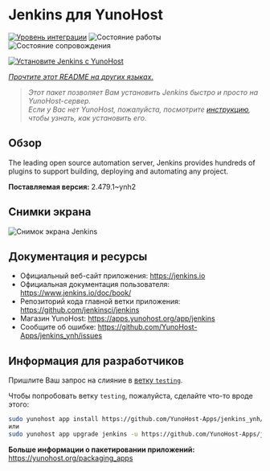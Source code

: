 <!--
Важно: этот README был автоматически сгенерирован <https://github.com/YunoHost/apps/tree/master/tools/readme_generator>
Он НЕ ДОЛЖЕН редактироваться вручную.
-->

# Jenkins для YunoHost

[![Уровень интеграции](https://dash.yunohost.org/integration/jenkins.svg)](https://ci-apps.yunohost.org/ci/apps/jenkins/) ![Состояние работы](https://ci-apps.yunohost.org/ci/badges/jenkins.status.svg) ![Состояние сопровождения](https://ci-apps.yunohost.org/ci/badges/jenkins.maintain.svg)

[![Установите Jenkins с YunoHost](https://install-app.yunohost.org/install-with-yunohost.svg)](https://install-app.yunohost.org/?app=jenkins)

*[Прочтите этот README на других языках.](./ALL_README.md)*

> *Этот пакет позволяет Вам установить Jenkins быстро и просто на YunoHost-сервер.*  
> *Если у Вас нет YunoHost, пожалуйста, посмотрите [инструкцию](https://yunohost.org/install), чтобы узнать, как установить его.*

## Обзор

The leading open source automation server, Jenkins provides hundreds of plugins to support building, deploying and automating any project. 


**Поставляемая версия:** 2.479.1~ynh2

## Снимки экрана

![Снимок экрана Jenkins](./doc/screenshots/screenshot1.png)

## Документация и ресурсы

- Официальный веб-сайт приложения: <https://jenkins.io>
- Официальная документация пользователя: <https://www.jenkins.io/doc/book/>
- Репозиторий кода главной ветки приложения: <https://github.com/jenkinsci/jenkins>
- Магазин YunoHost: <https://apps.yunohost.org/app/jenkins>
- Сообщите об ошибке: <https://github.com/YunoHost-Apps/jenkins_ynh/issues>

## Информация для разработчиков

Пришлите Ваш запрос на слияние в [ветку `testing`](https://github.com/YunoHost-Apps/jenkins_ynh/tree/testing).

Чтобы попробовать ветку `testing`, пожалуйста, сделайте что-то вроде этого:

```bash
sudo yunohost app install https://github.com/YunoHost-Apps/jenkins_ynh/tree/testing --debug
или
sudo yunohost app upgrade jenkins -u https://github.com/YunoHost-Apps/jenkins_ynh/tree/testing --debug
```

**Больше информации о пакетировании приложений:** <https://yunohost.org/packaging_apps>
